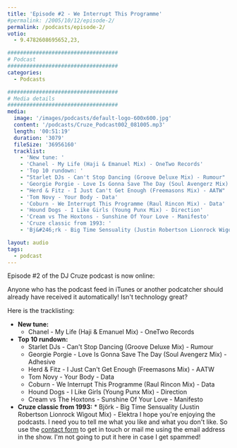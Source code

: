 ```yaml
---
title: 'Episode #2 - We Interrupt This Programme'
#permalink: /2005/10/12/episode-2/
permalink: /podcasts/episode-2/
votio:
  - 9.4782608695652,23,

###################################
# Podcast
###################################
categories:
  - Podcasts

###################################
# Media details
###################################
media:
  image: '/images/podcasts/default-logo-600x600.jpg'
  content: '/podcasts/Cruze_Podcast002_081005.mp3'
  length: '00:51:19'
  duration: '3079'
  fileSize: '36956160'
  tracklist:
    - 'New tune: '
    - 'Chanel - My Life (Haji & Emanuel Mix) - OneTwo Records'
    - 'Top 10 rundown: '
    - "Starlet DJs - Can't Stop Dancing (Groove Deluxe Mix) - Rumour"
    - 'Georgie Porgie - Love Is Gonna Save The Day (Soul Avengerz Mix) - Adhesive'
    - "Herd & Fitz - I Just Can't Get Enough (Freemasons Mix) - AATW"
    - 'Tom Novy - Your Body - Data'
    - 'Coburn - We Interrupt This Programme (Raul Rincon Mix) - Data'
    - 'Hound Dogs - I Like Girls (Young Punx Mix) - Direction'
    - 'Cream vs The Hoxtons - Sunshine Of Your Love - Manifesto'
    - 'Cruze classic from 1993: '
    - 'Bj&#246;rk - Big Time Sensuality (Justin Robertson Lionrock Wigout Mix) - Elektra'

layout: audio
tags:
  - podcast
---
```


Episode #2 of the DJ Cruze podcast is now online:

Anyone who has the podcast feed in iTunes or another podcatcher should already have received it automatically! Isn't technology great?

Here is the tracklisting:

- **New tune:**
  - Chanel - My Life (Haji & Emanuel Mix) - OneTwo Records
- **Top 10 rundown:**
  - Starlet DJs - Can't Stop Dancing (Groove Deluxe Mix) - Rumour
  - Georgie Porgie - Love Is Gonna Save The Day (Soul Avengerz Mix) - Adhesive
  - Herd & Fitz - I Just Can't Get Enough (Freemasons Mix) - AATW
  - Tom Novy - Your Body - Data
  - Coburn - We Interrupt This Programme (Raul Rincon Mix) - Data
  - Hound Dogs - I Like Girls (Young Punx Mix) - Direction
  - Cream vs The Hoxtons - Sunshine Of Your Love - Manifesto
- **Cruze classic from 1993:** \* Bj&#246;rk - Big Time Sensuality (Justin Robertson Lionrock Wigout Mix) - Elektra
  I hope you're enjoying the podcasts. I need you to tell me what you like and what you don't like. So use the [contact form][3] to get in touch or mail me using the email address in the show. I'm not going to put it here in case I get spammed!</ul>

[1]: http://www.djcruzeaudio.co.uk/podcasts/Cruze_Podcast002_081005.mp3
[2]: http://www.djcruze.co.uk/cms/podcasts/feed/rss2
[3]: /contact
